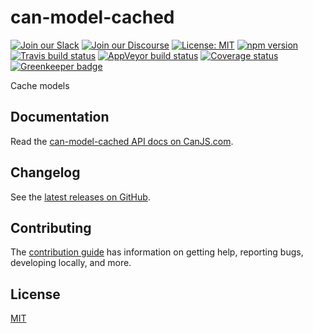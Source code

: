 # can-model-cached

[![Join our Slack](https://img.shields.io/badge/slack-join%20chat-611f69.svg)](https://www.bitovi.com/community/slack?utm_source=badge&utm_medium=badge&utm_campaign=pr-badge&utm_content=badge)
[![Join our Discourse](https://img.shields.io/discourse/https/forums.bitovi.com/posts.svg)](https://forums.bitovi.com/?utm_source=badge&utm_medium=badge&utm_campaign=pr-badge&utm_content=badge)
[![License: MIT](https://img.shields.io/badge/license-MIT-blue.svg)](https://github.com/canjs/can-model-cached/blob/master/LICENSE.md)
[![npm version](https://badge.fury.io/js/can-model-cached.svg)](https://www.npmjs.com/package/can-model-cached)
[![Travis build status](https://travis-ci.org/canjs/can-model-cached.svg?branch=master)](https://travis-ci.org/canjs/can-model-cached)
[![AppVeyor build status](https://ci.appveyor.com/api/projects/status/github/canjs/can-model-cached?branch=master&svg=true)](https://ci.appveyor.com/project/matthewp/can-model-cached)
[![Coverage status](https://coveralls.io/repos/github/canjs/can-model-cached/badge.svg?branch=master)](https://coveralls.io/github/canjs/can-model-cached?branch=master)
[![Greenkeeper badge](https://badges.greenkeeper.io/canjs/can-model-cached.svg)](https://greenkeeper.io/)

Cache models

## Documentation

Read the [can-model-cached API docs on CanJS.com](https://canjs.com/doc/can-model-cached.html).

## Changelog

See the [latest releases on GitHub](https://github.com/canjs/can-model-cached/releases).

## Contributing

The [contribution guide](https://github.com/canjs/can-model-cached/blob/master/CONTRIBUTING.md) has information on getting help, reporting bugs, developing locally, and more.

## License

[MIT](https://github.com/canjs/can-model-cached/blob/master/LICENSE.md)

